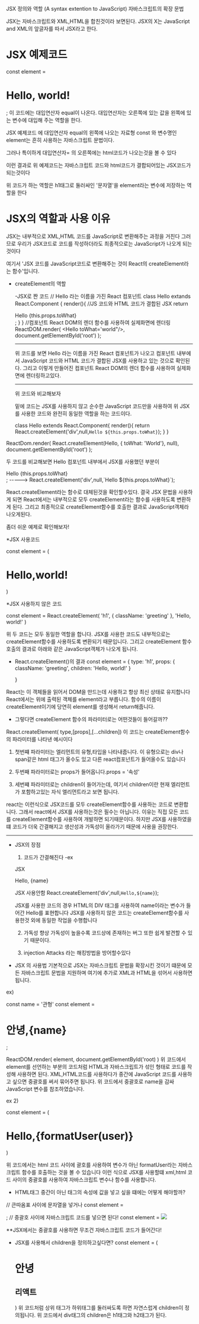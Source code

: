 
JSX 정의와 역할
(A syntax extention to JavaScript)
 자바스크립트의 확장 문법

 JSX는 자바스크립트와 XML,HTML을 합친것이라 보면된다.
 JSX의 X는 JavaScript and XML의 앞글자를 따서 JSX라고 한다.

# JSX 예제코드
 const element = <h1>Hello, world!</h1>;
 이 코드에는 대입연산자 equal이 나온다.
 대입연산자는 오른쪽에 있는 값을 왼쪽에 있는 변수에 대입해 주는 역할을 한다.
 
 JSX 예제코드 에 대입연산자 equal의 왼쪽에 나오는 자료형 const 와 변수명인
 element는 흔히 사용하는 자바스크립트 문법이다.

 그러나 특이하게 대입연산자= 의 오른쪽에는 html코드가 나오는것을 볼 수 있다


이런 결과로 위 예제코드는 자바스크립트 코드와 html코드가 결합되어있는 JSX코드가 되는것이다

위 코드가 하는 역할은 h1태그로 둘러싸인 '문자열'을 element라는 변수에 저장하는 역할을 한다

# JSX의 역할과 사용 이유
JSX는 내부적으로 XML,HTML 코드를 JavaScript로 변환해주는 과정을 거친다
그러므로 우리가 JSX코드로 코드를 작성하더라도 최종적으로는 JavaScript가 나오게 되는것이다

여기서 'JSX 코드를 JavaScript코드로 변환해주는 것이 React의 createElement라는 함수'입니다.

- createElement의 역할

  -JSX로 짠 코드
       // Hello 라는 이름을 가진 React 컴포넌트
  class Hello extands React.Component {
    render(){
        //JS 코드와 HTML 코드가 결합된 JSX
        return <div>Hello {this.props.toWhat}</div>;
    }
  }
  //컴포넌트 React DOM의 렌더 함수를 사용하여 실제화면에 렌더링
  ReactDOM.render(
    <Hello toWhat='world"/>,
    document.getElementById('root')
  );

  ---------------------------------------------------------

  위 코드를 보면 Hello 라는 이름을 가진 React 컴포넌트가 나오고 컴포넌트 내부에서
  JavaScript 코드와 HTML 코드가 결합된 JSX를 사용하고 있는 것으로 확인된다.
  그리고 이렇게 만들어진 컴포넌트 React DOM의 렌더 함수를 사용하여 실제화면에 렌더링하고있다.

  -------------------------------------------------------

  위 코드와 비교해보자

  밑에 코드는 JSX를 사용하지 않고 순수한 JavaScript 코드만을 사용하여 
  위 JSX를 사용한 코드와 완전히 동일한 역할을 하는 코드이다.

  class Hello extends React.Component{
    render(){
        return React.createElement('div',null,`Hello ${this.props.toWhat}`);
    }
}

ReactDom.render(
    React.createElement(Hello, { toWhat: 'World'}, null),
    document.getElementById('root')
);

두 코드를 비교해보면 Hello 컴포넌트 내부에서 JSX를 사용했던 부분이

<div>Hello {this.props.toWhat}</div>; -----> React.createElement('div',null,`Hello ${this.props.toWhat}`);

React.createElement라는 함수로 대체된것을 확인할수있다.
결국 JSX 문법을 사용하게 되면 React에서는 내부적으로 모두 createElement라는 함수를 사용하도록 변환하게 된다.
그리고 최종적으로 createElement함수를 호출한 결과로 JavaScript객체라 나오게된다.

좀더 쉬운 예제로 확인해보자!

*JSX 사용코드

const element = (
    <h1 className="greeting">
    Hello,world!
    </h1>
)

*JSX 사용하지 않은 코드

const element = React.createElement(
    'h1',
    { className: 'greeting' },
    'Hello, world!'
)

위 두 코드는 모두 동일한 역할을 합니다.
JSX를 사용한 코드도 내부적으로는 createElement함수를 사용하도록 변환되기 때문입니다.
그리고 createElement 함수 호출의 결과로 아래와 같은 JavaScript객체가 나오게 됩니다.

* React.createElement()의 결과
  const element = {
    type: 'h1',
    props: {
        className: 'greeting',
        children: 'Hello, world!'
    }

  }

React는 이 객체들을 읽어서 DOM을 만드는데 사용하고 항상 최신 상태로 유지합니다
React에서는 위에 출력된 객체를 element라고 부릅니다.
함수의 이름이 createElement이기에 당연히 element를 생성해서 return해줍니다.

* 그렇다면 createElement 함수의 파라미터로는 어떤것들이 들어갈까??

React.createElement( type,[props],[...children])
이 코드는 createElement함수의 파라미터를 나타낸 예시이다

1. 첫번쨰 파라미터는 엘리먼트의 유형,타입을 나타내줍니다.
이 유형으로는 div나 span같은 html 태그가 올수도 있고 다른 react컴포넌트가 들어올수도 있습니다

2. 두번째 파라미터로는 props가 들어옵니다.props = '속성'

3. 세번쨰 파라미터로는 children이 들어가는데, 여기서 children이란 현재 엘리먼트가 포함하고있는 자식 엘리먼트라고 보면 됩니다.

react는 이런식으로 JSX코드를 모두 createElement함수를 사용하는 코드로 변환합니다.
그래서 react에서 JSX를 사용하는것은 필수는 아닙니다.
이유는 직접 모든 코드를 createElement함수를 사용하여 개발하면 되기때문이다.
하지만 JSX를 사용하였을떄 코드가 더욱 간결해지고 생산성과 가독성이 올라가기 때문에 사용을 권장한다.

--------------------------------------------------------

* JSX의 장점
  1. 코드가 간결해진다
  -ex

  JSX 
  <div> Hello, {name}</div>

  JSX 사용안함
  React.createElement('div',null,`Hello,${name}`);

  JSX를 사용한 코드의 경우 HTML의 DIV 태그를 사용하여 name이라는 변수가 들어간 Hello를 표현합니다
  JSX를 사용하지 않은 코드는 createElement함수를 사용한것 외에 동일한 작업을 수행합니다

  2. 가독성 향상
    가독성이 높을수록 코드상에 존재하는 버그 또한 쉽게 발견할 수 있기 때문이다.

  3. injection Attacks 라는 해킹방법을 방어할수있다


* JSX 의 사용법
 기본적으로 JSX는 자바스크립트 문법을 확장시킨 것이기 떄문에 모든 자바스크립트 문법을 지원하며 여기에 추가로 XML과 HTML을 섞어서 사용하면 됩니다.
 
 ex)

 const name = '관형'
 const element = <h1>안녕,{name}</h1>;

 ReactDOM.render(
  element,
  document.getElementById('root)
 )
 위 코드에서 element를 선언하는 부분의 코드처럼 HTML과 자바스크립트가 섞인 형태로 코드를 작성해 사용하면 된다.
 XML,HTML코드를 사용하다가 중간에 JavaScript 코드를 사용하고 싶으면 중괄호를 써서 묶어주면 됩니다.
 위 코드에서 중괄호로 name을 감싸 JavaScript 변수를 참조하였습니다.

 ex 2)
 
 const element = (
  <h1>
      Hello,{formatUser(user)}
  </h1>
 )

위 코드에서는 html 코드 사이에 괄호를 사용하여 변수가 아닌 formatUser라는 자바스크립트 함수를 호출하는 것을 볼 수 있습니다
이런 식으로 JSX를 사용할떄 xml,html 코드 사이의 중괄호를 사용하여 자바스크립트 변수나 함수를 사용합니다.

- HTML태그 중간이 아닌 태그의 속성에 값을 넣고 싶을 떄에는 어떻게 해야할까?

// 큰따옴표 사이에 문자열을 넣거나
const element = <div tabIndex='0'></div>;
// 중괄호 사이에 자바스크립트 코드를 넣으면 된다!
const element = <img src = {user.avatarUrl}></img>

**JSX에서는 중괄호를 사용하면 무조건 자바스크립트 코드가 들어간다!

- JSX를 사용해서 children을 정의하고싶다면?
  const element = (
    <div>
      <h1>안녕</h1>
      <h2>리액트 </h2>
    </div>
  )
  위 코드처럼 상위 태그가 하위태그를 둘러싸도록 하면 자연스럽게 children이 정의됩니다.
  위 코드에서 div태그의 children은 h1태그와 h2태그가 된다.



